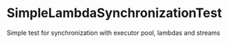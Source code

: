 # SimpleLambdaSynchronizationTest
Simple test for synchronization with executor pool, lambdas and streams
